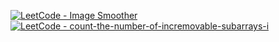[![LeetCode - Image Smoother](https://img.shields.io/badge/LeetCode-Image%20Smoother-blue)](https://leetcode.com/problems/image-smoother/)<br>
[![LeetCode - count-the-number-of-incremovable-subarrays-i](https://img.shields.io/badge/LeetCode-Image%20Smoother-blue)](https://leetcode.com/problems/count-the-number-of-incremovable-subarrays-i/)


